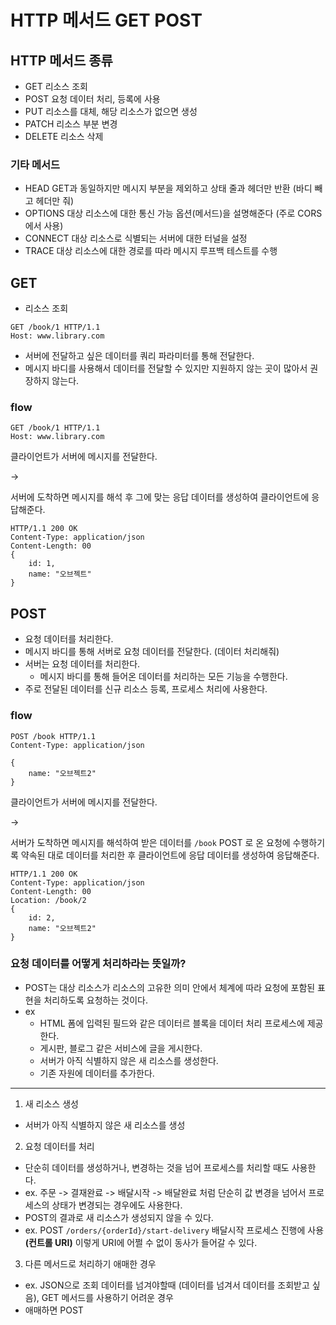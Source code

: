 # HTTP 메서드 GET POST

## HTTP 메서드 종류

- GET 리소스 조회
- POST 요청 데이터 처리, 등록에 사용
- PUT 리소스를 대체, 해당 리소스가 없으면 생성
- PATCH 리소스 부분 변경
- DELETE 리소스 삭제

### 기타 메서드

- HEAD GET과 동일하지만 메시지 부분을 제외하고 상태 줄과 헤더만 반환 (바디 빼고 헤더만 줘)
- OPTIONS 대상 리소스에 대한 통신 가능 옵션(메서드)을 설명해준다 (주로 CORS에서 사용)
- CONNECT 대상 리소스로 식별되는 서버에 대한 터널을 설정
- TRACE 대상 리소스에 대한 경로를 따라 메시지 루프백 테스트를 수행

## GET

- 리소스 조회

```
GET /book/1 HTTP/1.1
Host: www.library.com
```

- 서버에 전달하고 싶은 데이터를 쿼리 파라미터를 통해 전달한다.
- 메시지 바디를 사용해서 데이터를 전달할 수 있지만 지원하지 않는 곳이 많아서 권장하지 않는다.

### flow

```
GET /book/1 HTTP/1.1
Host: www.library.com
```

클라이언트가 서버에 메시지를 전달한다.

->

서버에 도착하면 메시지를 해석 후 그에 맞는 응답 데이터를 생성하여 클라이언트에 응답해준다.

```
HTTP/1.1 200 OK
Content-Type: application/json
Content-Length: 00
{
    id: 1,
    name: "오브젝트"
}
```

## POST

- 요청 데이터를 처리한다.
- 메시지 바디를 통해 서버로 요청 데이터를 전달한다. (데이터 처리해줘)
- 서버는 요청 데이터를 처리한다.
  - 메시지 바디를 통해 들어온 데이터를 처리하는 모든 기능을 수행한다.
- 주로 전달된 데이터를 신규 리소스 등록, 프로세스 처리에 사용한다.

### flow

```
POST /book HTTP/1.1
Content-Type: application/json

{
    name: "오브젝트2"
}
```

클라이언트가 서버에 메시지를 전달한다.

->

서버가 도착하면 메시지를 해석하여 받은 데이터를 `/book` POST 로 온 요청에 수행하기록 약속된 대로 데이터를 처리한 후 클라이언트에 응답 데이터를 생성하여 응답해준다.

```
HTTP/1.1 200 OK
Content-Type: application/json
Content-Length: 00
Location: /book/2
{
    id: 2,
    name: "오브젝트2"
}
```

### 요청 데이터를 어떻게 처리하라는 뜻일까?

- POST는 대상 리소스가 리소스의 고유한 의미 안에서 체계에 따라 요청에 포함된 표현을 처리하도록 요청하는 것이다.
- ex
  - HTML 폼에 입력된 필드와 같은 데이터르 블록을 데이터 처리 프로세스에 제공한다.
  - 게시판, 블로그 같은 서비스에 글을 게시한다.
  - 서버가 아직 식별하지 않은 새 리소스를 생성한다.
  - 기존 자원에 데이터를 추가한다.

---

1. 새 리소스 생성

- 서버가 아직 식별하지 않은 새 리소스를 생성

2. 요청 데이터를 처리

- 단순히 데이터를 생성하거나, 변경하는 것을 넘어 프로세스를 처리할 때도 사용한다.
- ex. 주문 -> 결재완료 -> 배달시작 -> 배달완료 처럼 단순히 값 변경을 넘어서 프로세스의 상태가 변경되는 경우에도 사용한다.
- POST의 결과로 새 리소스가 생성되지 않을 수 있다.
- ex. POST `/orders/{orderId}/start-delivery` 배달시작 프로세스 진행에 사용 **(컨트롤 URI)** 이렇게 URI에 어쩔 수 없이 동사가 들어갈 수 있다.

3. 다른 메서드로 처리하기 애매한 경우

- ex. JSON으로 조회 데이터를 넘겨야할때 (데이터를 넘겨서 데이터를 조회받고 싶음), GET 메서드를 사용하기 어려운 경우
- 애매하면 POST
